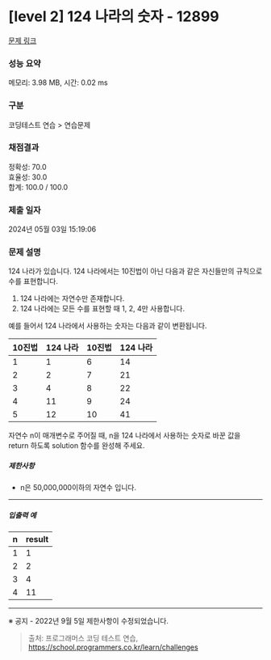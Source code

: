 # [level 2] 124 나라의 숫자 - 12899 

[문제 링크](https://school.programmers.co.kr/learn/courses/30/lessons/12899) 

### 성능 요약

메모리: 3.98 MB, 시간: 0.02 ms

### 구분

코딩테스트 연습 > 연습문제

### 채점결과

정확성: 70.0<br/>효율성: 30.0<br/>합계: 100.0 / 100.0

### 제출 일자

2024년 05월 03일 15:19:06

### 문제 설명

<p>124 나라가 있습니다. 124 나라에서는 10진법이 아닌 다음과 같은 자신들만의 규칙으로 수를 표현합니다.</p>

<ol>
<li>124 나라에는 자연수만 존재합니다.</li>
<li>124 나라에는 모든 수를 표현할 때 1, 2, 4만 사용합니다.</li>
</ol>

<p>예를 들어서 124 나라에서 사용하는 숫자는 다음과 같이 변환됩니다.</p>
<table class="table">
        <thead><tr>
<th>10진법</th>
<th>124 나라</th>
<th>10진법</th>
<th>124 나라</th>
</tr>
</thead>
        <tbody><tr>
<td>1</td>
<td>1</td>
<td>6</td>
<td>14</td>
</tr>
<tr>
<td>2</td>
<td>2</td>
<td>7</td>
<td>21</td>
</tr>
<tr>
<td>3</td>
<td>4</td>
<td>8</td>
<td>22</td>
</tr>
<tr>
<td>4</td>
<td>11</td>
<td>9</td>
<td>24</td>
</tr>
<tr>
<td>5</td>
<td>12</td>
<td>10</td>
<td>41</td>
</tr>
</tbody>
      </table>
<p>자연수 n이 매개변수로 주어질 때, n을 124 나라에서 사용하는 숫자로 바꾼 값을 return 하도록 solution 함수를 완성해 주세요.</p>

<h5>제한사항</h5>

<ul>
<li>n은 50,000,000이하의 자연수 입니다.</li>
</ul>

<hr>

<h5>입출력 예</h5>
<table class="table">
        <thead><tr>
<th>n</th>
<th>result</th>
</tr>
</thead>
        <tbody><tr>
<td>1</td>
<td>1</td>
</tr>
<tr>
<td>2</td>
<td>2</td>
</tr>
<tr>
<td>3</td>
<td>4</td>
</tr>
<tr>
<td>4</td>
<td>11</td>
</tr>
</tbody>
      </table>
<hr>

<p>※ 공지 - 2022년 9월 5일 제한사항이 수정되었습니다.</p>


> 출처: 프로그래머스 코딩 테스트 연습, https://school.programmers.co.kr/learn/challenges